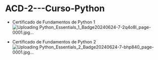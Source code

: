 # ACD-2---Curso-Python
* Certificado de Fundamentos de Python 1
![Uploading Python_Essentials_1_Badge20240624-7-2q4o8l_page-0001.jpg…]()

* Certificado de Fundamentos de Python 2
![Uploading Python_Essentials_2_Badge20240624-7-bhp840_page-0001.jpg…]()
